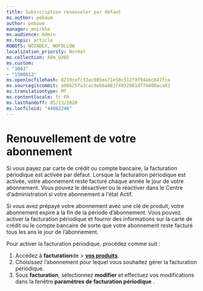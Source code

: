 ```yaml
---
title: Subsscription renouveler par défaut
ms.author: pebaum
author: pebaum
manager: mnirkhe
ms.audience: Admin
ms.topic: article
ROBOTS: NOINDEX, NOFOLLOW
localization_priority: Normal
ms.collection: Adm_O365
ms.custom:
- "3043"
- "1500012"
ms.openlocfilehash: 8219cefc33ac085ee71e50c512f9f94abc047fca
ms.sourcegitcommit: a98b25fa3cac9ebba983f4932881d774880aca93
ms.translationtype: MT
ms.contentlocale: fr-FR
ms.lasthandoff: 05/13/2020
ms.locfileid: "44062246"
---
```

# <a name="renewing-your-subscription"></a>Renouvellement de votre abonnement

Si vous payez par carte de crédit ou compte bancaire, la facturation périodique est activée par défaut. Lorsque la facturation périodique est activée, votre abonnement reste facturé chaque année le jour de votre abonnement. Vous pouvez le désactiver ou le réactiver dans le Centre d'administration si votre abonnement a l'état Actif.

Si vous avez prépayé votre abonnement avec une clé de produit, votre abonnement expire à la fin de la période d’abonnement. Vous pouvez activer la facturation périodique et fournir des informations sur la carte de crédit ou le compte bancaire de sorte que votre abonnement reste facturé tous les ans le jour de l’abonnement.

Pour activer la facturation périodique, procédez comme suit : 

1. Accédez à **facturation**de  >  **[vos produits](https://go.microsoft.com/fwlink/p/?linkid=842054)**.
2. Choisissez l’abonnement pour lequel vous souhaitez gérer la facturation périodique.
3. Sous **facturation**, sélectionnez **modifier** et effectuez vos modifications dans la fenêtre **paramètres de facturation périodique** . 
